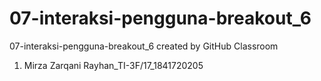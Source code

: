 # 07-interaksi-pengguna-breakout_6
07-interaksi-pengguna-breakout_6 created by GitHub Classroom

1. Mirza Zarqani Rayhan_TI-3F/17_1841720205
